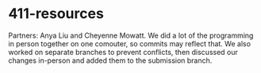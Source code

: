 # 411-resources

Partners: Anya Liu and Cheyenne Mowatt. We did a lot of the programming in person together on one comouter, so commits may reflect that. We also worked on separate branches to prevent conflicts, then discussed our changes in-person and added them to the submission branch. 

